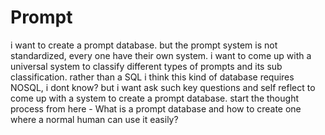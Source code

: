 # Prompt

i want to create a prompt database. but the prompt system is not standardized, every one have their own system. i want to come up with a universal system to classify different types of prompts and its sub classification. rather than a SQL i think this kind of database requires NOSQL, i dont know? but i want ask such key questions and self reflect to come up with a system to create a
prompt database. start the thought process from here - What is a prompt database and how to create one where a normal human can use it easily?
